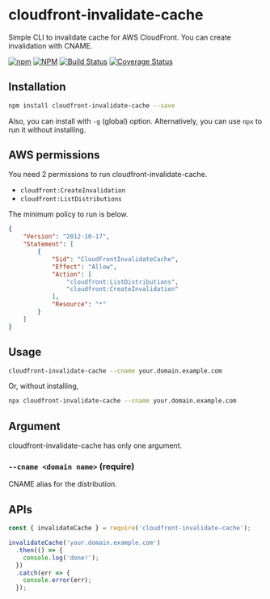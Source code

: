 # cloudfront-invalidate-cache

Simple CLI to invalidate cache for AWS CloudFront.
You can create invalidation with CNAME.

[![npm](https://img.shields.io/npm/v/cloudfront-invalidate-cache.svg)](https://www.npmjs.com/package/cloudfront-invalidate-cache)
[![NPM](https://img.shields.io/npm/l/cloudfront-invalidate-cache.svg)](LICENSE)
[![Build Status](https://travis-ci.com/shouki-s/cloudfront-invalidate-cache.svg?branch=master)](https://travis-ci.com/shouki-s/cloudfront-invalidate-cache)
[![Coverage Status](https://coveralls.io/repos/github/shouki-s/cloudfront-invalidate-cache/badge.svg?branch=master)](https://coveralls.io/github/shouki-s/cloudfront-invalidate-cache?branch=master)

## Installation

```bash
npm install cloudfront-invalidate-cache --save
```

Also, you can install with `-g` (global) option. Alternatively, you can use `npx` to run it without installing.

## AWS permissions

You need 2 permissions to run cloudfront-invalidate-cache.

- `cloudfront:CreateInvalidation`
- `cloudfront:ListDistributions`

The minimum policy to run is below.

```json
{
    "Version": "2012-10-17",
    "Statement": [
        {
            "Sid": "CloudFrontInvalidateCache",
            "Effect": "Allow",
            "Action": [
                "cloudfront:ListDistributions",
                "cloudfront:CreateInvalidation"
            ],
            "Resource": "*"
        }
    ]
}
```

## Usage

```bash
cloudfront-invalidate-cache --cname your.domain.example.com
```

Or, without installing,

```bash
npx cloudfront-invalidate-cache --cname your.domain.example.com
```

## Argument

cloudfront-invalidate-cache has only one argument.

### `--cname <domain name>` (require)

CNAME alias for the distribution.

## APIs

```javascript
const { invalidateCache } = require('cloudfront-invalidate-cache');

invalidateCache('your.domain.example.com')
  .then(() => {
    console.log('done!');
  })
  .catch(err => {
    console.error(err);
  });
```
